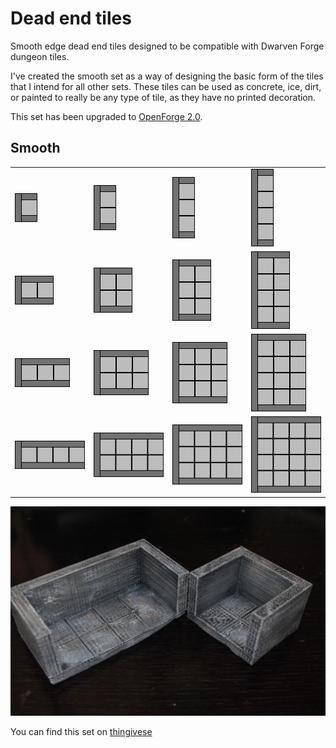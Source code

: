 Dead end tiles
==============

Smooth edge dead end tiles designed to be compatible with Dwarven Forge dungeon tiles.

I've created the smooth set as a way of designing the basic form of the tiles that I intend for all other sets.  These tiles can be used as concrete, ice, dirt, or painted to really be any type of tile, as they have no printed decoration.

This set has been upgraded to [OpenForge 2.0](https://github.com/devonjones/OpenForge).

Smooth
------

<table>
<tr>
  <td><a href="smooth_edge_dead_end_1x1.stl"><img src="images/1x1.png"></a></td>
  <td><a href="smooth_edge_dead_end_1x2.stl"><img src="images/1x2.png"></a></td>
  <td><a href="smooth_edge_dead_end_1x3.stl"><img src="images/1x3.png"></a></td>
  <td><a href="smooth_edge_dead_end_1x4.stl"><img src="images/1x4.png"></a></td>
</tr>
<tr>
  <td><a href="smooth_edge_dead_end_2x1.stl"><img src="images/2x1.png"></a></td>
  <td><a href="smooth_edge_dead_end_2x2.stl"><img src="images/2x2.png"></a></td>
  <td><a href="smooth_edge_dead_end_2x3.stl"><img src="images/2x3.png"></a></td>
  <td><a href="smooth_edge_dead_end_2x4.stl"><img src="images/2x4.png"></a></td>
</tr>
<tr>
  <td><a href="smooth_edge_dead_end_3x1.stl"><img src="images/3x1.png"></a></td>
  <td><a href="smooth_edge_dead_end_3x2.stl"><img src="images/3x2.png"></a></td>
  <td><a href="smooth_edge_dead_end_3x3.stl"><img src="images/3x3.png"></a></td>
  <td><a href="smooth_edge_dead_end_3x4.stl"><img src="images/3x4.png"></a></td>
</tr>
<tr>
  <td><a href="smooth_edge_dead_end_4x1.stl"><img src="images/4x1.png"></a></td>
  <td><a href="smooth_edge_dead_end_4x2.stl"><img src="images/4x2.png"></a></td>
  <td><a href="smooth_edge_dead_end_4x3.stl"><img src="images/4x3.png"></a></td>
  <td><a href="smooth_edge_dead_end_4x4.stl"><img src="images/4x4.png"></a></td>
</tr>
</table>

![2 dead ends](images/IMG_7757.JPG)

You can find this set on [thingivese](http://www.thingiverse.com/thing:234841)

